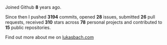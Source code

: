 Joined Github **8** years ago.

Since then I pushed **3194** commits, opened **28** issues, submitted **26** pull requests, received **310** stars across **78** personal projects and contributed to **15** public repositories.

Find out more about me on [lukasbach.com](https://lukasbach.com)
